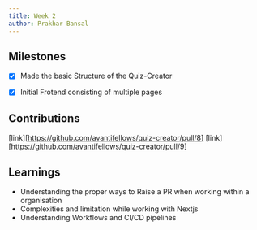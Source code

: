 ```yaml
---
title: Week 2
author: Prakhar Bansal  
---
```


## Milestones

- [x] Made the basic Structure of the Quiz-Creator
- [X] Initial Frotend consisting of multiple pages



## Contributions
[link][https://github.com/avantifellows/quiz-creator/pull/8]
[link][https://github.com/avantifellows/quiz-creator/pull/9]

## Learnings
* Understanding the proper ways to Raise a PR when working within a organisation
* Complexities and limitation while working with Nextjs 
* Understanding Workflows and CI/CD pipelines
